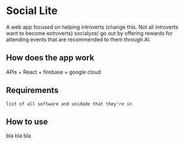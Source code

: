 <h1>
  Social Lite
</h1>
 
  A web app focused on helping introverts (change this. Not all introverts want to become extroverts) socialyze/ go out by offering rewards for attending events that are recommended to them through AI.
  
  
 ## How does the app work
 
 APis + React + firebase + google cloud
 
 ## Requirements
 ``
 list of all software and unidade that they're in  ``
 
 ## How to use
 
 bla bla bla
